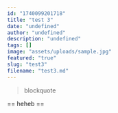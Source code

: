 ```yaml
---
id: "1740099201718"
title: "test 3"
date: "undefined"
author: "undefined"
description: "undefined"
tags: []
image: "assets/uploads/sample.jpg"
featured: "true"
slug: "test3"
filename: "test3.md"
---
```

> blockquote

== heheb ==